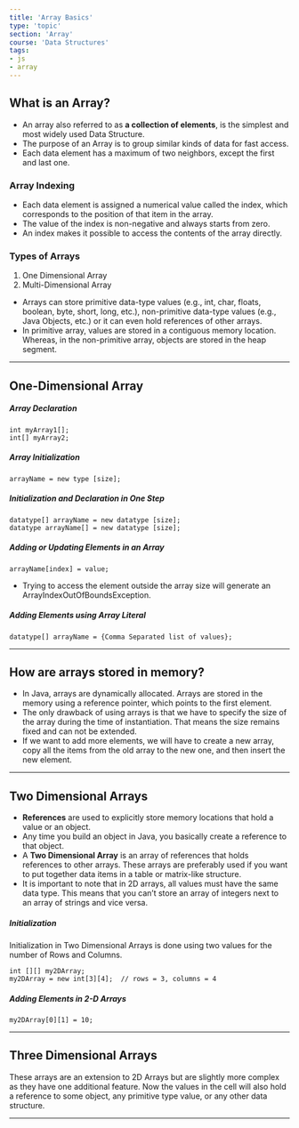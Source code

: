 ```yaml
---
title: 'Array Basics'
type: 'topic'
section: 'Array'
course: 'Data Structures'
tags:
- js
- array
---
```


## What is an Array?
- An array also referred to as **a collection of elements**, is the simplest and most widely used Data Structure.
- The purpose of an Array is to group similar kinds of data for fast access.
- Each data element has a maximum of two neighbors, except the first and last one.

### Array Indexing 
- Each data element is assigned a numerical value called the index, which corresponds to the position of that item in the array.
- The value of the index is non-negative and always starts from zero.
- An index makes it possible to access the contents of the array directly.

### Types of Arrays
1. One Dimensional Array
2. Multi-Dimensional Array

- Arrays can store primitive data-type values (e.g., int, char, floats, boolean, byte, short, long, etc.), non-primitive data-type values (e.g., Java Objects, etc.) or it can even hold references of other arrays. 
- In primitive array, values are stored in a contiguous memory location. Whereas, in the non-primitive array, objects are stored in the heap segment.

---
## One-Dimensional Array  
##### Array Declaration
```
int myArray1[];
int[] myArray2;
```

##### Array Initialization
```
arrayName = new type [size];
```

##### Initialization and Declaration in One Step
```
datatype[] arrayName = new datatype [size];
datatype arrayName[] = new datatype [size];
```

##### Adding or Updating Elements in an Array
```
arrayName[index] = value;
```
- Trying to access the element outside the array size will generate an ArrayIndexOutOfBoundsException.

##### Adding Elements using Array Literal
```
datatype[] arrayName = {Comma Separated list of values};
```

---
## How are arrays stored in memory? 
- In Java, arrays are dynamically allocated. Arrays are stored in the memory using a reference pointer, which points to the first element.
- The only drawback of using arrays is that we have to specify the size of the array during the time of instantiation. That means the size remains fixed and can not be extended.
- If we want to add more elements, we will have to create a new array, copy all the items from the old array to the new one, and then insert the new element.

---
## Two Dimensional Arrays
- **References** are used to explicitly store memory locations that hold a value or an object.
- Any time you build an object in Java, you basically create a reference to that object.
- A **Two Dimensional Array** is an array of references that holds references to other arrays. These arrays are preferably used if you want to put together data items in a table or matrix-like structure.
- It is important to note that in 2D arrays, all values must have the same data type. This means that you can’t store an array of integers next to an array of strings and vice versa.

##### Initialization
Initialization in Two Dimensional Arrays is done using two values for the number of Rows and Columns.
```
int [][] my2DArray;
my2DArray = new int[3][4];  // rows = 3, columns = 4
```

##### Adding Elements in 2-D Arrays
```
my2DArray[0][1] = 10;
```

---
## Three Dimensional Arrays
These arrays are an extension to 2D Arrays but are slightly more complex as they have one additional feature. Now the values in the cell will also hold a reference to some object, any primitive type value, or any other data structure.



---
